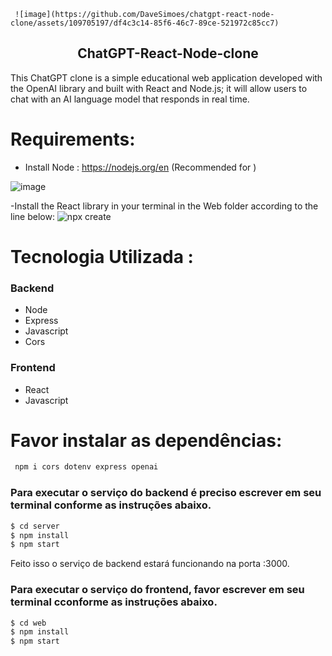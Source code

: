 
     ![image](https://github.com/DaveSimoes/chatgpt-react-node-clone/assets/109705197/df4c3c14-85f6-46c7-89ce-521972c85cc7)
 




<h2 align="center">
 ChatGPT-React-Node-clone
</h2>


This ChatGPT clone is a simple educational web application developed with the OpenAI library and built with React and Node.js; it will allow users to chat with an AI language model that responds in real time.

# Requirements:
- Install Node : https://nodejs.org/en
  (Recommended for )
 
![image](https://github.com/DaveSimoes/chatgpt-react-node-clone/assets/109705197/d2861369-d049-42be-b741-b0641fd1c9ac)




-Install the React library in your terminal in the Web folder according to the line below: 
![npx create](https://github.com/DaveSimoes/chatgpt-react-node-clone/assets/109705197/5b15a35a-fbe7-46cf-81a9-5a64926cd855)






# Tecnologia Utilizada :

### Backend
  - Node
  - Express
  - Javascript
  - Cors

### Frontend
  - React
  - Javascript

# Favor instalar as dependências:
```sh
 npm i cors dotenv express openai
```
### Para executar o serviço do backend é preciso escrever em seu terminal conforme as instruções abaixo.

```sh
$ cd server
$ npm install
$ npm start
```

Feito isso o serviço de backend estará funcionando na porta :3000. 

### Para executar o serviço do frontend, favor escrever em seu terminal cconforme as instruções abaixo.

```sh
$ cd web
$ npm install
$ npm start
```

